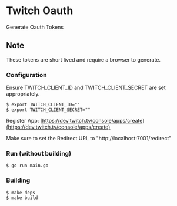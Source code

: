 # Twitch Oauth

Generate Oauth Tokens

## Note

These tokens are short lived and require a browser to generate.

### Configuration

Ensure TWITCH_CLIENT_ID and TWITCH_CLIENT_SECRET are set appropriately.
```
$ export TWITCH_CLIENT_ID=""
$ export TWITCH_CLIENT_SECRET=""
```

Register App: [https://dev.twitch.tv/console/apps/create](https://dev.twitch.tv/console/apps/create)

Make sure to set the Redirect URL to "http://localhost:7001/redirect"

### Run (without building)
```
$ go run main.go
```
### Building

```
$ make deps
$ make build
```
